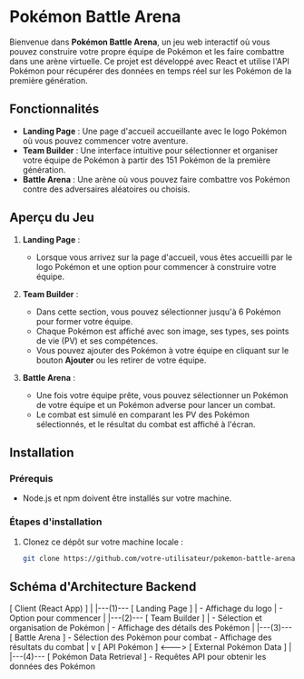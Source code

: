 # Pokémon Battle Arena

Bienvenue dans **Pokémon Battle Arena**, un jeu web interactif où vous pouvez construire votre propre équipe de Pokémon et les faire combattre dans une arène virtuelle. Ce projet est développé avec React et utilise l'API Pokémon pour récupérer des données en temps réel sur les Pokémon de la première génération.

## Fonctionnalités

- **Landing Page** : Une page d'accueil accueillante avec le logo Pokémon où vous pouvez commencer votre aventure.
- **Team Builder** : Une interface intuitive pour sélectionner et organiser votre équipe de Pokémon à partir des 151 Pokémon de la première génération.
- **Battle Arena** : Une arène où vous pouvez faire combattre vos Pokémon contre des adversaires aléatoires ou choisis.

## Aperçu du Jeu

1. **Landing Page** :
   - Lorsque vous arrivez sur la page d'accueil, vous êtes accueilli par le logo Pokémon et une option pour commencer à construire votre équipe.

2. **Team Builder** :
   - Dans cette section, vous pouvez sélectionner jusqu'à 6 Pokémon pour former votre équipe.
   - Chaque Pokémon est affiché avec son image, ses types, ses points de vie (PV) et ses compétences.
   - Vous pouvez ajouter des Pokémon à votre équipe en cliquant sur le bouton **Ajouter** ou les retirer de votre équipe.

3. **Battle Arena** :
   - Une fois votre équipe prête, vous pouvez sélectionner un Pokémon de votre équipe et un Pokémon adverse pour lancer un combat.
   - Le combat est simulé en comparant les PV des Pokémon sélectionnés, et le résultat du combat est affiché à l'écran.

## Installation

### Prérequis

- Node.js et npm doivent être installés sur votre machine.

### Étapes d'installation

1. Clonez ce dépôt sur votre machine locale :

   ```bash
   git clone https://github.com/votre-utilisateur/pokemon-battle-arena.git


## Schéma d'Architecture Backend
[ Client (React App) ]
      |
      |---(1)--- [ Landing Page ]
      |            - Affichage du logo
      |            - Option pour commencer
      |
      |---(2)--- [ Team Builder ]
      |            - Sélection et organisation de Pokémon
      |            - Affichage des détails des Pokémon
      |
      |---(3)--- [ Battle Arena ]
                   - Sélection des Pokémon pour combat
                   - Affichage des résultats du combat
      |
      v
[ API Pokémon ] <---> [ External Pokémon Data ]
      |
      |---(4)--- [ Pokémon Data Retrieval ]
                   - Requêtes API pour obtenir les données des Pokémon
